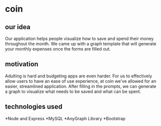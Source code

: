 # coin

## our idea 
Our application helps people visualize how to save and spend their money throughout the month. 
We came up with a graph template that will generate your monthly expenses once the forms are filled out.

## motivation 
Adulting is hard and budgeting apps are even harder. For us to effectively allow users to have an ease of use experience, 
at coin we've allowed for an easier, streamlined application. After filling in the prompts, 
we can generate a graph to visualize what needs to be saved and what can be spent.

## technologies used
*Node and Express
*MySQL
*AnyGraph Library
*Bootstrap
